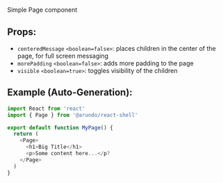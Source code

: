 # <Page>

Simple Page component

## Props:
- `centeredMessage` `<boolean=false>`: places children in the center of the page, for full screen messaging
- `morePadding` `<boolean=false>`: adds more padding to the page
- `visible` `<boolean=true>`: toggles visibility of the children

## Example (Auto-Generation):
```js
import React from 'react'
import { Page } from '@arundo/react-shell'

export default function MyPage() {
  return (
    <Page>
      <h1>Big Title</h1>
      <p>Some content here...</p?
    </Page>
  )
}
```
